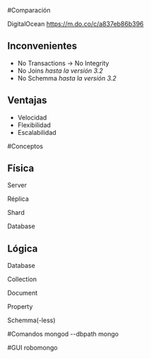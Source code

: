 #Comparación

DigitalOcean
https://m.do.co/c/a837eb86b396

## Inconvenientes
- No Transactions -> No Integrity
- No Joins *hasta la versión 3.2*
- No Schemma *hasta la versión 3.2*

## Ventajas
- Velocidad
- Flexibilidad
- Escalabilidad

#Conceptos

## Física
Server

Réplica

Shard

Database



## Lógica
Database

Collection

Document

Property

Schemma(-less)


#Comandos
mongod --dbpath
mongo

#GUI
robomongo



